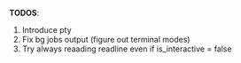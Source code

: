 **TODOS**:
1. Introduce pty
2. Fix bg jobs output (figure out terminal modes)
3. Try always reaading readline even if is_interactive = false
